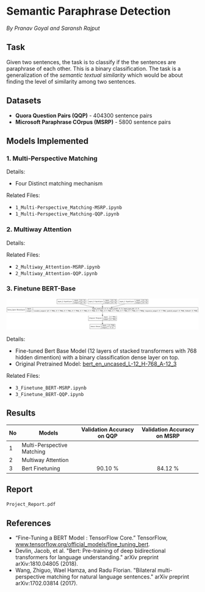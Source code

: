 # Semantic Paraphrase Detection
*By Pranav Goyal and Saransh Rajput*

## Task

Given two sentences, the task is to classify if the the sentences are paraphrase of each other. This is a binary classification. The task is a generalization of the *semantic textual similarity* which would be about finding the level of similarity among two sentences.

## Datasets

+ **Quora Question Pairs (QQP)** - 404300 sentence pairs
+ **Microsoft Paraphrase COrpus (MSRP)** - 5800 sentence pairs

## Models Implemented

### 1. Multi-Perspective Matching
Details:
+ Four Distinct matching mechanism

Related Files:
+ `1_Multi-Perspective_Matching-MSRP.ipynb`
+ `1_Multi-Perspective_Matching-QQP.ipynb`


### 2. Multiway Attention
Details:


Related Files:
+ `2_Multiway_Attention-MSRP.ipynb`
+ `2_Multiway_Attention-QQP.ipynb`

### 3. Finetune BERT-Base 
![Bert Model](model_images/Bert_model.png "BERT")

Details:
+ Fine-tuned Bert Base Model (12 layers of stacked transformers with 768 hidden dimention) with a binary classification dense layer on top.
+ Original Pretrained Model: [bert_en_uncased_L-12_H-768_A-12_3](https://tfhub.dev/tensorflow/bert_en_uncased_L-12_H-768_A-12/2)

Related Files:
+ `3_Finetune_BERT-MSRP.ipynb`
+ `3_Finetune_BERT-QQP.ipynb`

## Results
No  | Models            | Validation Accuracy on QQP | Validation Accuracy on MSRP 
--- | -----             | :-------------------:| :-----:|
| 1 |  Multi-Perspective Matching  |  | 
| 2 |  Multiway Attention  |  | 
| 3 |  Bert Finetuning  | 90.10 % | 84.12 %

## Report
`Project_Report.pdf`

## References 
+ “Fine-Tuning a BERT Model  :   TensorFlow Core.” TensorFlow, www.tensorflow.org/official_models/fine_tuning_bert. 
+ Devlin, Jacob, et al. "Bert: Pre-training of deep bidirectional transformers for language understanding." arXiv preprint arXiv:1810.04805 (2018).
+ Wang, Zhiguo, Wael Hamza, and Radu Florian. "Bilateral multi-perspective matching for natural language sentences." arXiv preprint arXiv:1702.03814 (2017).